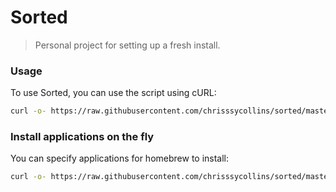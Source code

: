 # Sorted
>Personal project for setting up a fresh install.


### Usage

To use Sorted, you can use the script using cURL:

```bash
curl -o- https://raw.githubusercontent.com/chrisssycollins/sorted/master/sorted.sh | bash
```

### Install applications on the fly

You can specify applications for homebrew to install: 

```bash
curl -o- https://raw.githubusercontent.com/chrisssycollins/sorted/master/sorted.sh iterm2 atom tower slack google-chrome firefox sketch spectacle | bash
```